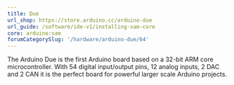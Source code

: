 ```yaml
---
title: Due
url_shop: https://store.arduino.cc/arduino-due
url_guide: /software/ide-v1/installing-sam-core
core: arduino:sam
forumCategorySlug: '/hardware/arduino-due/64'
---
```


The Arduino Due is the first Arduino board based on a 32-bit ARM core microcontroller. With 54 digital input/output pins, 12 analog inputs, 2 DAC and 2 CAN it is the perfect board for powerful larger scale Arduino projects.